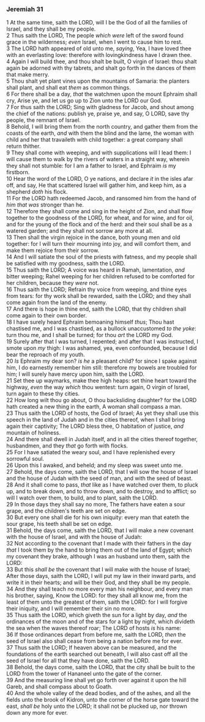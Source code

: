 ### Jeremiah 31

1 At the same time, saith the LORD, will I be the God of all the families of Israel, and they shall be my people.  
2 Thus saith the LORD, The people *which were* left of the sword found grace in the wilderness; *even* Israel, when I went to cause him to rest.  
3 The LORD hath appeared of old unto me, *saying*, Yea, I have loved thee with an everlasting love: therefore with lovingkindness have I drawn thee.  
4 Again I will build thee, and thou shalt be built, O virgin of Israel: thou shalt again be adorned with thy tabrets, and shalt go forth in the dances of them that make merry.  
5 Thou shalt yet plant vines upon the mountains of Samaria: the planters shall plant, and shall eat *them* as common things.  
6 For there shall be a day, *that* the watchmen upon the mount Ephraim shall cry, Arise ye, and let us go up to Zion unto the LORD our God.  
7 For thus saith the LORD; Sing with gladness for Jacob, and shout among the chief of the nations: publish ye, praise ye, and say, O LORD, save thy people, the remnant of Israel.  
8 Behold, I will bring them from the north country, and gather them from the coasts of the earth, *and* with them the blind and the lame, the woman with child and her that travaileth with child together: a great company shall return thither.  
9 They shall come with weeping, and with supplications will I lead them: I will cause them to walk by the rivers of waters in a straight way, wherein they shall not stumble: for I am a father to Israel, and Ephraim *is* my firstborn.  
10 Hear the word of the LORD, O ye nations, and declare *it* in the isles afar off, and say, He that scattered Israel will gather him, and keep him, as a shepherd *doth* his flock.  
11 For the LORD hath redeemed Jacob, and ransomed him from the hand of *him that was* stronger than he.  
12 Therefore they shall come and sing in the height of Zion, and shall flow together to the goodness of the LORD, for wheat, and for wine, and for oil, and for the young of the flock and of the herd: and their soul shall be as a watered garden; and they shall not sorrow any more at all.  
13 Then shall the virgin rejoice in the dance, both young men and old together: for I will turn their mourning into joy, and will comfort them, and make them rejoice from their sorrow.  
14 And I will satiate the soul of the priests with fatness, and my people shall be satisfied with my goodness, saith the LORD.  
15 Thus saith the LORD; A voice was heard in Ramah, lamentation, *and* bitter weeping; Rahel weeping for her children refused to be comforted for her children, because they *were* not.  
16 Thus saith the LORD; Refrain thy voice from weeping, and thine eyes from tears: for thy work shall be rewarded, saith the LORD; and they shall come again from the land of the enemy.  
17 And there is hope in thine end, saith the LORD, that thy children shall come again to their own border.  
18 I have surely heard Ephraim bemoaning himself *thus*; Thou hast chastised me, and I was chastised, as a bullock unaccustomed *to the yoke*: turn thou me, and I shall be turned; for thou *art* the LORD my God.  
19 Surely after that I was turned, I repented; and after that I was instructed, I smote upon *my* thigh: I was ashamed, yea, even confounded, because I did bear the reproach of my youth.  
20 *Is* Ephraim my dear son? *is he* a pleasant child? for since I spake against him, I do earnestly remember him still: therefore my bowels are troubled for him; I will surely have mercy upon him, saith the LORD.  
21 Set thee up waymarks, make thee high heaps: set thine heart toward the highway, *even* the way *which* thou wentest: turn again, O virgin of Israel, turn again to these thy cities.  
22 How long wilt thou go about, O thou backsliding daughter? for the LORD hath created a new thing in the earth, A woman shall compass a man.  
23 Thus saith the LORD of hosts, the God of Israel; As yet they shall use this speech in the land of Judah and in the cities thereof, when I shall bring again their captivity; The LORD bless thee, O habitation of justice, *and* mountain of holiness.  
24 And there shall dwell in Judah itself, and in all the cities thereof together, husbandmen, and they *that* go forth with flocks.  
25 For I have satiated the weary soul, and I have replenished every sorrowful soul.  
26 Upon this I awaked, and beheld; and my sleep was sweet unto me.  
27 Behold, the days come, saith the LORD, that I will sow the house of Israel and the house of Judah with the seed of man, and with the seed of beast.  
28 And it shall come to pass, *that* like as I have watched over them, to pluck up, and to break down, and to throw down, and to destroy, and to afflict; so will I watch over them, to build, and to plant, saith the LORD.  
29 In those days they shall say no more, The fathers have eaten a sour grape, and the children's teeth are set on edge.  
30 But every one shall die for his own iniquity: every man that eateth the sour grape, his teeth shall be set on edge.  
31 Behold, the days come, saith the LORD, that I will make a new covenant with the house of Israel, and with the house of Judah:  
32 Not according to the covenant that I made with their fathers in the day *that* I took them by the hand to bring them out of the land of Egypt; which my covenant they brake, although I was an husband unto them, saith the LORD:  
33 But this *shall be* the covenant that I will make with the house of Israel; After those days, saith the LORD, I will put my law in their inward parts, and write it in their hearts; and will be their God, and they shall be my people.  
34 And they shall teach no more every man his neighbour, and every man his brother, saying, Know the LORD: for they shall all know me, from the least of them unto the greatest of them, saith the LORD: for I will forgive their iniquity, and I will remember their sin no more.  
35 Thus saith the LORD, which giveth the sun for a light by day, *and* the ordinances of the moon and of the stars for a light by night, which divideth the sea when the waves thereof roar; The LORD of hosts *is* his name:  
36 If those ordinances depart from before me, saith the LORD, *then* the seed of Israel also shall cease from being a nation before me for ever.  
37 Thus saith the LORD; If heaven above can be measured, and the foundations of the earth searched out beneath, I will also cast off all the seed of Israel for all that they have done, saith the LORD.  
38 Behold, the days come, saith the LORD, that the city shall be built to the LORD from the tower of Hananeel unto the gate of the corner.  
39 And the measuring line shall yet go forth over against it upon the hill Gareb, and shall compass about to Goath.  
40 And the whole valley of the dead bodies, and of the ashes, and all the fields unto the brook of Kidron, unto the corner of the horse gate toward the east, *shall be* holy unto the LORD; it shall not be plucked up, nor thrown down any more for ever.  

